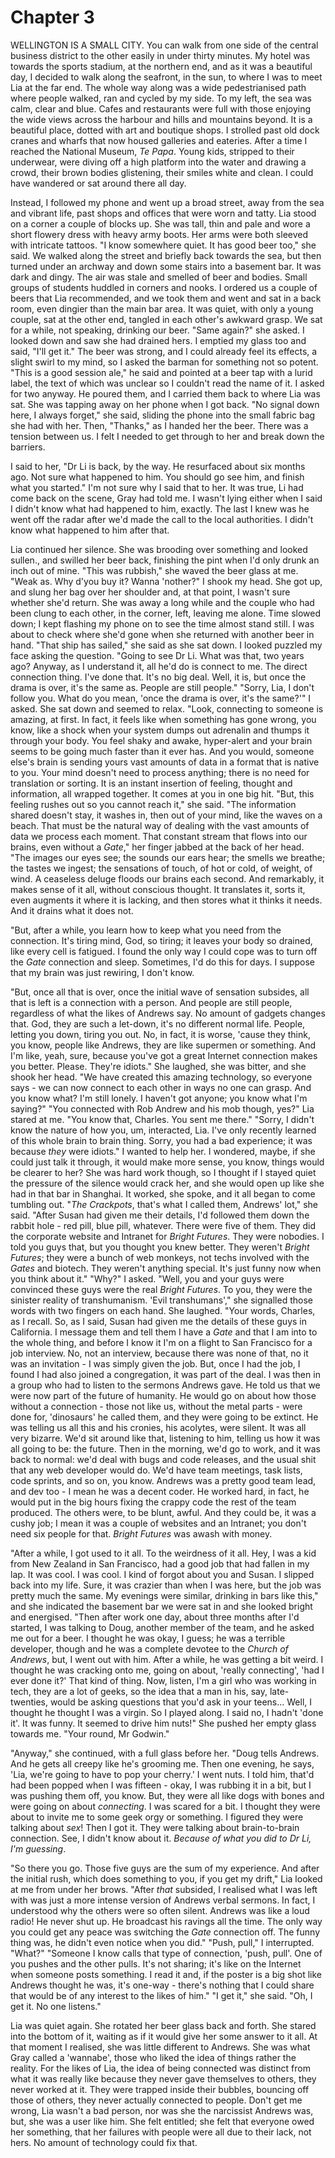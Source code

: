 
# Chapter 3

<span class="firstLetter">W</span>ELLINGTON IS A SMALL CITY. You can walk from one side of the central business district to the other easily in under thirty minutes. My hotel was towards the sports stadium, at the northern end, and as it was a beautiful day, I decided to walk along the seafront, in the sun, to where I was to meet Lia at the far end. The whole way along was a wide pedestrianised path where people walked, ran and cycled by my side. To my left, the sea was calm, clear and blue. Cafes and restaurants were full with those enjoying the wide views across the harbour and hills and mountains beyond. It is a beautiful place, dotted with art and boutique shops. I strolled past old dock cranes and wharfs that now housed galleries and eateries. After a time I reached the National Museum, *Te Papa*. Young kids, stripped to their underwear, were diving off a high platform into the water and drawing a crowd, their brown bodies glistening, their smiles white and clean. I could have wandered or sat around there all day.

Instead, I followed my phone and went up a broad street, away from the sea and vibrant life, past shops and offices that were worn and tatty. Lia stood on a corner a couple of blocks up. She was tall, thin and pale and wore a short flowery dress with heavy army boots. Her arms were both sleeved with intricate tattoos. "I know somewhere quiet. It has good beer too," she said. We walked along the street and briefly back towards the sea, but then turned under an archway and down some stairs into a basement bar. It was dark and dingy. The air was stale and smelled of beer and bodies. Small groups of students huddled in corners and nooks. I ordered us a couple of beers that Lia recommended, and we took them and went and sat in a back room, even dingier than the main bar area. It was quiet, with only a young couple, sat at the other end, tangled in each other's awkward grasp. We sat for a while, not speaking, drinking our beer. "Same again?" she asked. I looked down and saw she had drained hers. I emptied my glass too and said, "I'll get it." The beer was strong, and I could already feel its effects, a slight swirl to my mind, so I asked the barman for something not so potent. "This is a good session ale," he said and pointed at a beer tap with a lurid label, the text of which was unclear so I couldn't read the name of it. I asked for two anyway. He poured them, and I carried them back to where Lia was sat. She was tapping away on her phone when I got back. "No signal down here, I always forget," she said, sliding the phone into the small fabric bag she had with her. Then, "Thanks," as I handed her the beer. There was a tension between us. I felt I needed to get through to her and break down the barriers.

I said to her, "Dr Li is back, by the way. He resurfaced about six months ago. Not sure what happened to him. You should go see him, and finish what you started." I'm not sure why I said that to her. It was true, Li had come back on the scene, Gray had told me. I wasn't lying either when I said I didn't know what had happened to him, exactly. The last I knew was he went off the radar after we'd made the call to the local authorities. I didn't know what happened to him after that.

Lia continued her silence. She was brooding over something and looked sullen., and swilled her beer back, finishing the pint when I'd only drunk an inch out of mine. "This was rubbish," she waved the beer glass at me. "Weak as. Why d'you buy it? Wanna 'nother?" I shook my head. She got up, and slung her bag over her shoulder and, at that point, I wasn't sure whether she'd return. She was away a  long while and the couple who had been clung to each other, in the corner, left, leaving me alone. Time slowed down; I kept flashing my phone on to see the time almost stand still. I was about to check where she'd gone when she returned with another beer in hand. 
    "That ship has sailed," she said as she sat down. I looked puzzled my face asking the question. "Going to see Dr Li. What was that, two years ago? Anyway, as I understand it, all he'd do is connect to me. The direct connection thing. I've done that. It's no big deal. Well, it is, but once the drama is over, it's the same as. People are still people." 
    "Sorry, Lia, I don't follow you. What do you mean, 'once the drama is over, it's the same?'" I asked. She sat down and seemed to relax.
    "Look, connecting to someone is amazing, at first. In fact, it feels like when something has gone wrong, you know, like a shock when your system dumps out adrenalin and thumps it through your body. You feel shaky and awake, hyper-alert and your brain seems to be going much faster than it ever has. And you would, someone else's brain is sending yours vast amounts of data in a format that is native to you. Your mind doesn't need to process anything; there is no need for translation or sorting. It is an instant insertion of feeling, thought and information, all wrapped together. It comes at you in one big hit.
    "But, this feeling rushes out so you cannot reach it," she said. "The information shared doesn't stay, it washes in, then out of your mind, like the waves on a beach. That must be the natural way of dealing with the vast amounts of data we process each moment. That constant stream that flows into our brains, even without a *Gate*," her finger jabbed at the back of her head. "The images our eyes see; the sounds our ears hear; the smells we breathe; the tastes we ingest; the sensations of touch, of hot or cold, of weight, of wind. A ceaseless deluge floods our brains each second. And remarkably, it makes sense of it all, without conscious thought. It translates it, sorts it, even augments it where it is lacking, and then stores what it thinks it needs. And it drains what it does not.

"But, after a while, you learn how to keep what you need from the connection. It's tiring mind, God, so tiring; it leaves your body so drained, like every cell is fatigued. I found the only way I could cope was to turn off the *Gate* connection and sleep. Sometimes, I'd do this for days. I suppose that my brain was just rewiring, I don't know.

"But, once all that is over, once the initial wave of sensation subsides, all that is left is a connection with a person. And people are still people, regardless of what the likes of Andrews say. No amount of gadgets changes that. God, they are such a let-down, it's no different normal life. People, letting you down, tiring you out. No, in fact, it is worse, 'cause they think, you know, people like Andrews, they are like supermen or something. And I'm like, yeah, sure, because you've got a great Internet connection makes you better. Please. They're idiots." She laughed, she was bitter, and she shook her head. "We have created this amazing technology, so everyone says - we can now connect to each other in ways no one can grasp. And you know what? I'm still lonely. I haven't got anyone; you know what I'm saying?" 
    "You connected with Rob Andrew and his mob though, yes?" Lia stared at me. "You know that, Charles. You sent me there." 
    "Sorry, I didn't know the nature of how you, um, interacted, Lia. I've only recently learned of this whole brain to brain thing. Sorry, you had a bad experience; it was because *they* were idiots." I wanted to help her. I wondered, maybe, if she could just talk it through, it would make more sense, you know, things would be clearer to her? She was hard work though, so I thought if I stayed quiet the pressure of the silence would crack her, and she would open up like she had in that bar in Shanghai. It worked, she spoke, and it all began to come tumbling out.
    "*The Crackpots*, that's what I called them, Andrews' lot," she said. "After Susan had given me their details, I'd followed them down the rabbit hole - red pill, blue pill, whatever. There were five of them. They did the corporate website and Intranet for *Bright Futures*. They were nobodies. I told you guys that, but you thought you knew better. They weren't *Bright Futures*; they were a bunch of web monkeys, not techs involved with the *Gates* and biotech. They weren't anything special. It's just funny now when you think about it." 
    "Why?" I asked. 
    "Well, you and your guys were convinced these guys were the real *Bright Futures*. To you, they were the sinister reality of transhumanism. 'Evil transhumans'," she signalled those words with two fingers on each hand. She laughed. "Your words, Charles, as I recall. So, as I said, Susan had given me the details of these guys in California. I message them and tell them I have a *Gate* and that I am into to the whole thing, and before I know it I'm on a flight to San Francisco for a job interview. No, not an interview, because there was none of that, no it was an invitation - I was simply given the job. But, once I had the job, I found I had also joined a congregation, it was part of the deal. I was then in a group who had to listen to the sermons Andrews gave. He told us that we were now part of the future of humanity. He would go on about how those without a connection - those not like us, without the metal parts - were done for, 'dinosaurs' he called them, and they were going to be extinct. He was telling us all this and his cronies, his acolytes, were silent. It was all very bizarre. We'd sit around like that, listening to him, telling us how it was all going to be: the future. Then in the morning, we'd go to work, and it was back to normal: we'd deal with bugs and code releases, and the usual shit that any web developer would do. We'd have team meetings, task lists, code sprints, and so on, you know. Andrews was a pretty good team lead, and dev too - I mean he was a decent coder. He worked hard, in fact, he would put in the big hours fixing the crappy code the rest of the team produced. The others were, to be blunt, awful. And they could be, it was a cushy job; I mean it was a couple of websites and an Intranet; you don't need six people for that. *Bright Futures* was awash with money.

"After a while, I got used to it all. To the weirdness of it all. Hey, I was a kid from New Zealand in San Francisco, had a good job that had fallen in my lap. It was cool. I was cool. I kind of forgot about you and Susan. I slipped back into my life. Sure, it was crazier than when I was here, but the job was pretty much the same. My evenings were similar, drinking in bars like this," and she indicated the basement bar we were sat in and she looked bright and energised. "Then after work one day, about three months after I'd started, I was talking to Doug, another member of the team, and he asked me out for a beer. I thought he was okay, I guess; he was a terrible developer, though and he was a complete devotee to the *Church of Andrews*, but, I went out with him. After a while, he was getting a bit weird. I thought he was cracking onto me, going on about, 'really connecting', 'had I ever done it?' That kind of thing. Now, listen, I'm a girl who was working in tech, they are a lot of geeks, so the idea that a man in his, say, late-twenties, would be asking questions that you'd ask in your teens... Well, I thought he thought I was a virgin. So I played along. I said no, I hadn't 'done it'. It was funny. It seemed to drive him nuts!" She pushed her empty glass towards me. "Your round, Mr Godwin."

"Anyway," she continued, with a full glass before her. "Doug tells Andrews. And he gets all creepy like he's grooming me. Then one evening, he says, 'Lia, we're going to have to pop your cherry.' I went nuts. I told him, that'd had been popped when I was fifteen - okay, I was rubbing it in a bit, but I was pushing them off, you know. But, they were all like dogs with bones and were going on about *connecting*. I was scared for a bit. I thought they were about to invite me to some geek orgy or something. I figured they were talking about *sex*!  Then I got it. They were talking about brain-to-brain connection. See, I didn't know about it. *Because of what you did to Dr Li, I'm guessing*. 

"So there you go. Those five guys are the sum of my experience. And after the initial rush, which does something to you, if you get my drift," Lia looked at me from under her brows. "After *that* subsided, I realised what I was left with was just a more intense version of Andrews verbal sermons. In fact, I understood why the others were so often silent. Andrews was like a loud radio! He never shut up. He broadcast his ravings all the time. The only way you could get any peace was switching the *Gate* connection off. The funny thing was, he didn't even notice when you did." 
    "Push, pull," I interrupted. 
    "What?" 
    "Someone I know calls that type of connection, 'push, pull'. One of you pushes and the other pulls. It's not sharing; it's like on the Internet when someone posts something. I read it and, if the poster is a big shot like Andrews thought he was, it's one-way - there's nothing that I could share that would be of any interest to the likes of him."
    "I get it," she said. "Oh, I get it. No one listens."

Lia was quiet again. She rotated her beer glass back and forth. She stared into the bottom of it, waiting as if it would give her some answer to it all. At that moment I realised, she was little different to Andrews. She was what Gray called a 'wannabe', those who liked the idea of things rather the reality. For the likes of Lia, the idea of being connected was distinct from what it was really like because they never gave themselves to others, they never worked at it. They were trapped inside their bubbles, bouncing off those of others, they never actually connected to people. Don't get me wrong, Lia wasn't a bad person, nor was she the narcissist Andrews was, but, she was a user like him. She felt entitled; she felt that everyone owed her something, that her failures with people were all due to their lack, not hers. No amount of technology could fix that.